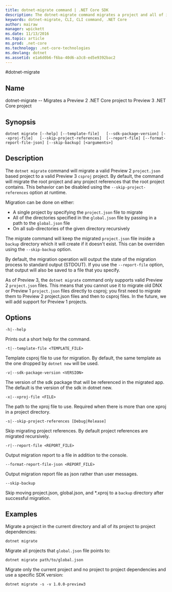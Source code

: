 ```yaml
---
title: dotnet-migrate command | .NET Core SDK
description: The dotnet-migrate command migrates a project and all of its dependencies. 
keywords: dotnet-migrate, CLI, CLI command, .NET Core
author: mairaw
manager: wpickett
ms.date: 11/13/2016
ms.topic: article
ms.prod: .net-core
ms.technology: .net-core-technologies
ms.devlang: dotnet
ms.assetid: e1a6d0b6-f6ba-40d6-a3c8-ed5e9392bac2
---
```


#dotnet-migrate

## Name 
dotnet-migrate -- Migrates a Preview 2 .NET Core project to Preview 3 .NET Core project

## Synopsis

`dotnet migrate [--help] [--template-file]  
    [--sdk-package-version] [--xproj-file]  
    [--skip-project-references]  [--report-file] [--format-report-file-json]
    [--skip-backup]
    [<arguments>]`

## Description
The `dotnet migrate` command will migrate a valid Preview 2 `project.json` based project to a valid Preview 3 `csproj` project. 
By default, the command will migrate the root project and any project references that the root project contains. This behavior 
can be disabled using the `--skip-project-references` option at runtime. 

Migration can be done on either:

* A single project by specifying the `project.json` file to migrate
* All of the directories specified in the `global.json` file by passing in a path to the `global.json` file
* On all sub-directories of the given directory recursively 

The migrate command will keep the migrated `project.json` file inside a `backup` directory which it will create if it doesn't 
exist. This can be overriden using the `--skip-backup` option. 

By default, the migration operation will output the state of the migration process to standard output (STDOUT). If you use the 
`--report-file` option, that output will also be saved to a file that you specify. 

As of Preview 3, the `dotnet migrate` command only supports valid Preview 2 `project.json` files. This means that you cannot 
use it to migrate old DNX or Preview 1 `project.json` files directly to csproj; you first need to migrate them to Preview 2 project.json files and then 
to csproj files. In the future, we will add support for Preview 1 projects. 

## Options

`-h|--help`

Prints out a short help for the command.  

`-t|--template-file <TEMPLATE_FILE>`

Template csproj file to use for migration. By default, the same template as the one dropped by `dotnet new` will be used. 

`-v|--sdk-package-version <VERSION>`

The version of the sdk package that will be referenced in the migrated app. The default is the version of the sdk in dotnet new.

`-x|--xproj-file <FILE>`

The path to the xproj file to use. Required when there is more than one xproj in a project directory.

`-s|--skip-project-references [Debug|Release]`

Skip migrating project references. By default project references are migrated recursively.

`-r|--report-file <REPORT_FILE>`

Output migration report to a file in addition to the console.

`--format-report-file-json <REPORT_FILE>`

Output migration report file as json rather than user messages.

`--skip-backup`

Skip moving project.json, global.json, and \*.xproj to a `backup` directory after successful migration.

## Examples

Migrate a project in the current directory and all of its project to project dependencies:

`dotnet migrate`

Migrate all projects that `global.json` file points to:

`dotnet migrate path/to/global.json`

Migrate only the current project and no project to project dependencies and use a specific SDK version:

`dotnet migrate -s -v 1.0.0-preview3`

